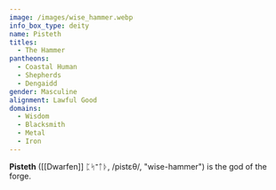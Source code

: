```yaml
---
image: /images/wise_hammer.webp
info_box_type: deity
name: Pisteth
titles:
  - The Hammer
pantheons:
  - Coastal Human
  - Shepherds
  - Dengaidd
gender: Masculine
alignment: Lawful Good
domains:
  - Wisdom
  - Blacksmith
  - Metal
  - Iron
---
```

**Pisteth** ([[Dwarfen]] ᛈᛋ־ᛏᚦ, /pistɛθ/, "wise-hammer") is the god of the forge.